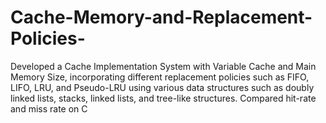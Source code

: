 # Cache-Memory-and-Replacement-Policies-
Developed a Cache Implementation System with Variable Cache and Main Memory Size, incorporating different replacement policies such as FIFO, LIFO, LRU, and Pseudo-LRU using various data structures such as doubly linked lists, stacks, linked lists, and tree-like structures. Compared hit-rate and miss rate on C
